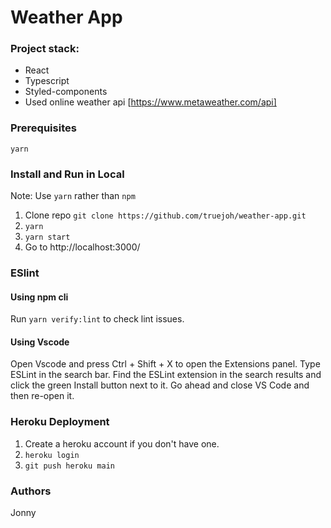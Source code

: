 # Weather App

### Project stack:

- React
- Typescript
- Styled-components
- Used online weather api [https://www.metaweather.com/api]

### Prerequisites

```
yarn
```

### Install and Run in Local

Note: Use `yarn` rather than `npm`

1. Clone repo `git clone https://github.com/truejoh/weather-app.git`
2. `yarn`
3. `yarn start`
4. Go to http://localhost:3000/

### ESlint

#### Using npm cli

Run `yarn verify:lint` to check lint issues.

#### Using Vscode

Open Vscode and press Ctrl + Shift + X to open the Extensions panel.
Type ESLint in the search bar.
Find the ESLint extension in the search results and click the green Install button next to it.
Go ahead and close VS Code and then re-open it.

### Heroku Deployment

1. Create a heroku account if you don't have one.
2. `heroku login`
3. `git push heroku main`

### Authors

Jonny
